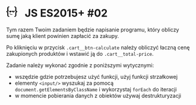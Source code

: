 # [![](../assets/img/logo-readme2.jpg)](https://devmentor.pl) &nbsp; JS ES2015+ #02

Tym razem Twoim zadaniem będzie napisanie programu, który obliczy sumę jaką klient powinien zapłacić za zakupy.

Po kliknięciu w przycisk `.cart__btn-calculate` należy obliczyć łaczną cenę zakupionych produktów i wstawić ją do `.cart__total-price`.

Zadanie należy wykonać zgodnie z poniższymi wytycznymi:
* wszędzie gdzie potrzebujesz użyć funkcji, użyj funkcji strzałkowej
* elementy `<input/>` wyszukaj za pomocą `document.getElementsByClassName` i wykorzystaj `forEach` do iteracji 
* w momencie pobierania danych z obiektów używaj destrukturyzacji